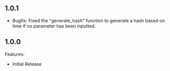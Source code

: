 ## 1.0.1

  - Bugfix: Fixed the "generate_hash" function to generate a hash based on time if no parameter has been inputted.


## 1.0.0

Features:

  - Initial Release
